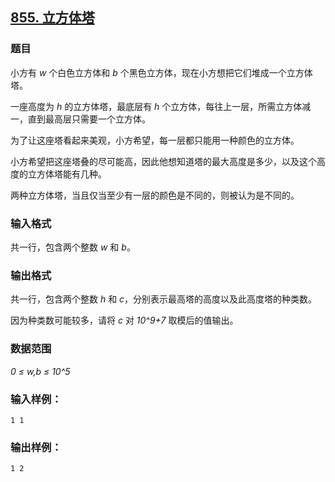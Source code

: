 ## [855. 立方体塔](https://www.acwing.com/problem/content/857/)

### 题目

小方有 *w* 个白色立方体和 *b* 个黑色立方体，现在小方想把它们堆成一个立方体塔。

一座高度为 *h* 的立方体塔，最底层有 *h* 个立方体，每往上一层，所需立方体减一，直到最高层只需要一个立方体。

为了让这座塔看起来美观，小方希望，每一层都只能用一种颜色的立方体。

小方希望把这座塔叠的尽可能高，因此他想知道塔的最大高度是多少，以及这个高度的立方体塔能有几种。

两种立方体塔，当且仅当至少有一层的颜色是不同的，则被认为是不同的。

### 输入格式

共一行，包含两个整数 *w* 和 *b*。

### 输出格式

共一行，包含两个整数 *h* 和 *c*，分别表示最高塔的高度以及此高度塔的种类数。

因为种类数可能较多，请将 *c* 对 *10^9+7* 取模后的值输出。

### 数据范围

*0 ≤ w,b ≤ 10^5*

### 输入样例：

```
1 1
```

### 输出样例：

```
1 2
```
